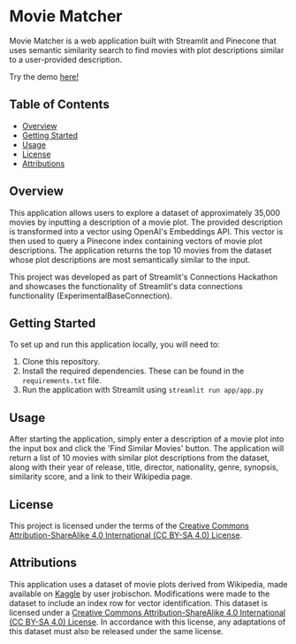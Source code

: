 # Movie Matcher 

Movie Matcher is a web application built with Streamlit and Pinecone that uses semantic similarity search to find movies with plot descriptions similar to a user-provided description.

Try the demo [here!](https://movie-matcher.streamlit.app/)

## Table of Contents

- [Overview](#overview)
- [Getting Started](#getting-started)
- [Usage](#usage)
- [License](#license)
- [Attributions](#attributions)

## Overview

This application allows users to explore a dataset of approximately 35,000 movies by inputting a description of a movie plot. The provided description is transformed into a vector using OpenAI's Embeddings API. This vector is then used to query a Pinecone index containing vectors of movie plot descriptions. The application returns the top 10 movies from the dataset whose plot descriptions are most semantically similar to the input.

This project was developed as part of Streamlit's Connections Hackathon and showcases the functionality of Streamlit's data connections functionality (ExperimentalBaseConnection).

## Getting Started

To set up and run this application locally, you will need to:

1. Clone this repository.
2. Install the required dependencies. These can be found in the `requirements.txt` file.
3. Run the application with Streamlit using `streamlit run app/app.py`

## Usage

After starting the application, simply enter a description of a movie plot into the input box and click the 'Find Similar Movies' button. The application will return a list of 10 movies with similar plot descriptions from the dataset, along with their year of release, title, director, nationality, genre, synopsis, similarity score, and a link to their Wikipedia page.

## License

This project is licensed under the terms of the [Creative Commons Attribution-ShareAlike 4.0 International (CC BY-SA 4.0) License](https://creativecommons.org/licenses/by-sa/4.0/).

## Attributions

This application uses a dataset of movie plots derived from Wikipedia, made available on [Kaggle](https://www.kaggle.com/datasets/jrobischon/wikipedia-movie-plots) by user jrobischon. Modifications were made to the dataset to include an index row for vector identification. This dataset is licensed under a [Creative Commons Attribution-ShareAlike 4.0 International (CC BY-SA 4.0) License](https://creativecommons.org/licenses/by-sa/4.0/). In accordance with this license, any adaptations of this dataset must also be released under the same license.
